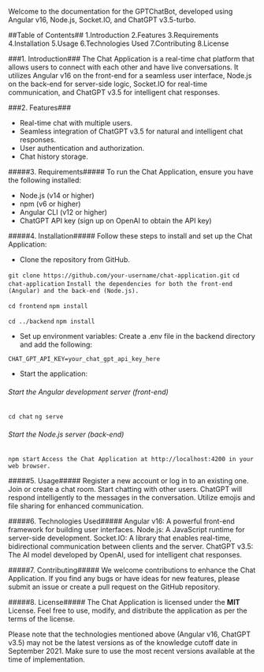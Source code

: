 Welcome to the documentation for the GPTChatBot, developed using Angular v16, Node.js, Socket.IO, and ChatGPT v3.5-turbo.

##Table of Contents##
1.Introduction
2.Features
3.Requirements
4.Installation
5.Usage
6.Technologies Used
7.Contributing
8.License

###1. Introduction###
The Chat Application is a real-time chat platform that allows users to connect with each other and have live conversations. It utilizes Angular v16 on the front-end for a seamless user interface, Node.js on the back-end for server-side logic, Socket.IO for real-time communication, and ChatGPT v3.5 for intelligent chat responses.

###2. Features###
+ Real-time chat with multiple users.
+ Seamless integration of ChatGPT v3.5 for natural and intelligent chat responses.
+ User authentication and authorization.
+ Chat history storage.

#####3. Requirements#####
To run the Chat Application, ensure you have the following installed:

+ Node.js (v14 or higher)
+ npm (v6 or higher)
+ Angular CLI (v12 or higher)
+ ChatGPT API key (sign up on OpenAI to obtain the API key)

#####4. Installation#####
Follow these steps to install and set up the Chat Application:

+ Clone the repository from GitHub.

`git clone https://github.com/your-username/chat-application.git`
`cd chat-application`
`Install the dependencies for both the front-end (Angular) and the back-end (Node.js).`

`cd frontend`
`npm install`

`cd ../backend`
`npm install`

+ Set up environment variables:
Create a .env file in the backend directory and add the following:

`CHAT_GPT_API_KEY=your_chat_gpt_api_key_here`

+ Start the application:

###### Start the Angular development server (front-end) ######
`cd chat`
`ng serve`

###### Start the Node.js server (back-end) ######
`npm start`
`Access the Chat Application at http://localhost:4200 in your web browser.`

#####5. Usage#####
Register a new account or log in to an existing one.
Join or create a chat room.
Start chatting with other users.
ChatGPT will respond intelligently to the messages in the conversation.
Utilize emojis and file sharing for enhanced communication.

#####6. Technologies Used#####
Angular v16: A powerful front-end framework for building user interfaces.
Node.js: A JavaScript runtime for server-side development.
Socket.IO: A library that enables real-time, bidirectional communication between clients and the server.
ChatGPT v3.5: The AI model developed by OpenAI, used for intelligent chat responses.

#####7. Contributing#####
We welcome contributions to enhance the Chat Application. If you find any bugs or have ideas for new features, please submit an issue or create a pull request on the GitHub repository.

#####8. License#####
The Chat Application is licensed under the **MIT** License. Feel free to use, modify, and distribute the application as per the terms of the license.

Please note that the technologies mentioned above (Angular v16, ChatGPT v3.5) may not be the latest versions as of the knowledge cutoff date in September 2021. Make sure to use the most recent versions available at the time of implementation.






